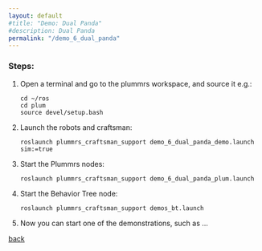 ```yaml
---
layout: default
#title: "Demo: Dual Panda"
#description: Dual Panda
permalink: "/demo_6_dual_panda"
---
```



### Steps:

1. Open a terminal and go to the plummrs workspace, and source it e.g.: 
   ```
   cd ~/ros
   cd plum
   source devel/setup.bash
   ``` 
2. Launch the robots and craftsman:
   ```
   roslaunch plummrs_craftsman_support demo_6_dual_panda_demo.launch sim:=true
   ```
3. Start the Plummrs nodes:
   ```
   roslaunch plummrs_craftsman_support demo_6_dual_panda_plum.launch
   ```
4. Start the Behavior Tree node:
   ```
   roslaunch plummrs_craftsman_support demos_bt.launch
   ```
5. Now you can start one of the demonstrations, such as ...
   
   
[back](./)
